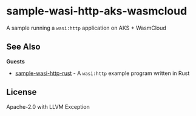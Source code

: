 # sample-wasi-http-aks-wasmcloud

A sample running a `wasi:http` application on AKS + WasmCloud

## See Also

**Guests**
- [sample-wasi-http-rust](https://github.com/yoshuawuyts/sample-wasi-http-rust) - A `wasi:http` example program written in Rust

## License

Apache-2.0 with LLVM Exception
